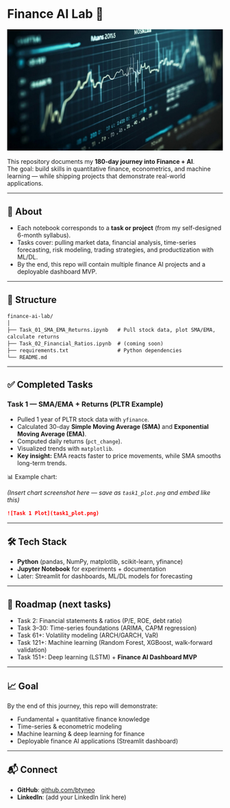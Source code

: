# Finance AI Lab 🚀

![Quant Banner](quant.jpeg)

This repository documents my **180-day journey into Finance + AI**.  
The goal: build skills in quantitative finance, econometrics, and machine learning — while shipping projects that demonstrate real-world applications.

---

## 📌 About
- Each notebook corresponds to a **task or project** (from my self-designed 6-month syllabus).  
- Tasks cover: pulling market data, financial analysis, time-series forecasting, risk modeling, trading strategies, and productization with ML/DL.  
- By the end, this repo will contain multiple finance AI projects and a deployable dashboard MVP.

---

## 📂 Structure
```
finance-ai-lab/
│
├── Task_01_SMA_EMA_Returns.ipynb   # Pull stock data, plot SMA/EMA, calculate returns
├── Task_02_Financial_Ratios.ipynb  # (coming soon)
├── requirements.txt                # Python dependencies
└── README.md
```

---

## ✅ Completed Tasks

### Task 1 — SMA/EMA + Returns (PLTR Example)
- Pulled 1 year of PLTR stock data with `yfinance`.  
- Calculated 30-day **Simple Moving Average (SMA)** and **Exponential Moving Average (EMA)**.  
- Computed daily returns (`pct_change`).  
- Visualized trends with `matplotlib`.  
- **Key insight:** EMA reacts faster to price movements, while SMA smooths long-term trends.  

📊 Example chart:  

*(Insert chart screenshot here — save as `task1_plot.png` and embed like this)*  
```markdown
![Task 1 Plot](task1_plot.png)
```

---

## 🛠 Tech Stack
- **Python** (pandas, NumPy, matplotlib, scikit-learn, yfinance)  
- **Jupyter Notebook** for experiments + documentation  
- Later: Streamlit for dashboards, ML/DL models for forecasting  

---

## 🚀 Roadmap (next tasks)
- Task 2: Financial statements & ratios (P/E, ROE, debt ratio)  
- Task 3–30: Time-series foundations (ARIMA, CAPM regression)  
- Task 61+: Volatility modeling (ARCH/GARCH, VaR)  
- Task 121+: Machine learning (Random Forest, XGBoost, walk-forward validation)  
- Task 151+: Deep learning (LSTM) + **Finance AI Dashboard MVP**  

---

## 📈 Goal
By the end of this journey, this repo will demonstrate:
- Fundamental + quantitative finance knowledge  
- Time-series & econometric modeling  
- Machine learning & deep learning for finance  
- Deployable finance AI applications (Streamlit dashboard)  

---

## 📬 Connect
- **GitHub**: [github.com/btyneo](https://github.com/btyneo)  
- **LinkedIn**: (add your LinkedIn link here)  
